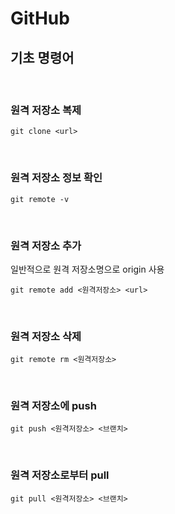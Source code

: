 # GitHub

## 기초 명령어

<br>

### 원격 저장소 복제

```
git clone <url>
```

<br>

### 원격 저장소 정보 확인

```
git remote -v
```

<br>

### 원격 저장소 추가

일반적으로 원격 저장소명으로 origin 사용

```
git remote add <원격저장소> <url>
```

<br>

### 원격 저장소 삭제

```
git remote rm <원격저장소>
```

<br>

### 원격 저장소에 push

```
git push <원격저장소> <브랜치>
```

<br>

### 원격 저장소로부터 pull

```
git pull <원격저장소> <브랜치>
```
